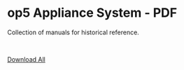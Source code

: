 # op5 Appliance System - PDF

Collection of manuals for historical reference.

 

[Download All](/pages/downloadallattachments.action?pageId=16482365 "Download all the latest versions of attachments on this page as single zip file.")


